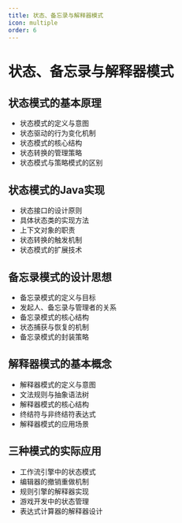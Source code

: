 ```yaml
---
title: 状态、备忘录与解释器模式
icon: multiple
order: 6
---
```


# 状态、备忘录与解释器模式

## 状态模式的基本原理

- 状态模式的定义与意图
- 状态驱动的行为变化机制
- 状态模式的核心结构
- 状态转换的管理策略
- 状态模式与策略模式的区别

## 状态模式的Java实现

- 状态接口的设计原则
- 具体状态类的实现方法
- 上下文对象的职责
- 状态转换的触发机制
- 状态模式的扩展技术

## 备忘录模式的设计思想

- 备忘录模式的定义与目标
- 发起人、备忘录与管理者的关系
- 备忘录模式的核心结构
- 状态捕获与恢复的机制
- 备忘录模式的封装策略

## 解释器模式的基本概念

- 解释器模式的定义与意图
- 文法规则与抽象语法树
- 解释器模式的核心结构
- 终结符与非终结符表达式
- 解释器模式的应用场景

## 三种模式的实际应用

- 工作流引擎中的状态模式
- 编辑器的撤销重做机制
- 规则引擎的解释器实现
- 游戏开发中的状态管理
- 表达式计算器的解释器设计
